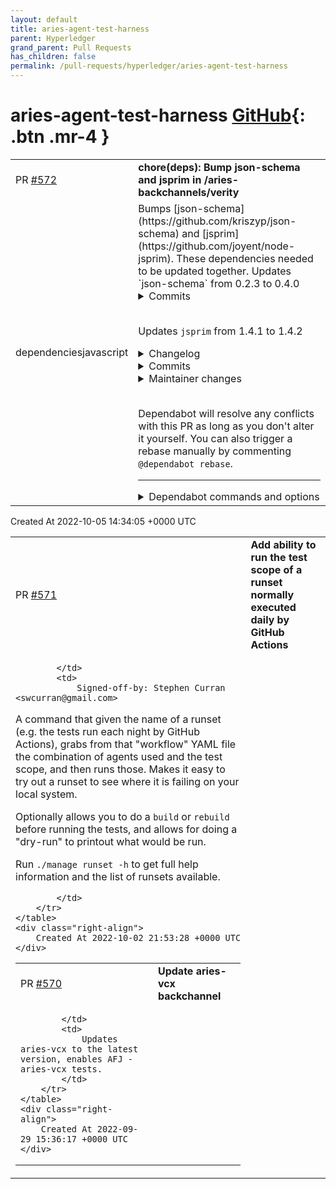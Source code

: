 ```yaml
---
layout: default
title: aries-agent-test-harness
parent: Hyperledger
grand_parent: Pull Requests
has_children: false
permalink: /pull-requests/hyperledger/aries-agent-test-harness
---
```


# aries-agent-test-harness <span class="fs-3 right-align">[GitHub](https://github.com/hyperledger/aries-agent-test-harness){: .btn .mr-4 }</span>


<div>
    <table>
        <tr>
            <td>
                PR <a href="https://github.com/hyperledger/aries-agent-test-harness/pull/572" class=".btn">#572</a>
            </td>
            <td>
                <b>
                    chore(deps): Bump json-schema and jsprim in /aries-backchannels/verity
                </b>
            </td>
        </tr>
        <tr>
            <td>
                <span class="chip">dependencies</span><span class="chip">javascript</span>
            </td>
            <td>
                Bumps [json-schema](https://github.com/kriszyp/json-schema) and [jsprim](https://github.com/joyent/node-jsprim). These dependencies needed to be updated together.
Updates `json-schema` from 0.2.3 to 0.4.0
<details>
<summary>Commits</summary>
<ul>
<li><a href="https://github.com/kriszyp/json-schema/commit/f6f6a3b02d667aa4ba2d5d50cc19208c4462abfa"><code>f6f6a3b</code></a> Use a little more robust method of checking instances</li>
<li><a href="https://github.com/kriszyp/json-schema/commit/ef60987a9a14b9d9c739384460044ba53cd9b9a2"><code>ef60987</code></a> Update version</li>
<li><a href="https://github.com/kriszyp/json-schema/commit/b62f1da1ff5442f23443d6be6a92d00e65cba93a"><code>b62f1da</code></a> Protect against constructor modification, <a href="https://github-redirect.dependabot.com/kriszyp/json-schema/issues/84">#84</a></li>
<li><a href="https://github.com/kriszyp/json-schema/commit/fb427cd4d175684786e4b2538718e72453e825e9"><code>fb427cd</code></a> Link to json-schema-org repository in addition to site, fixes <a href="https://github-redirect.dependabot.com/kriszyp/json-schema/issues/54">#54</a></li>
<li><a href="https://github.com/kriszyp/json-schema/commit/22f146111f541d9737e832823699ad3528ca7741"><code>22f1461</code></a> Don't allow <strong>proto</strong> property to be used for schema default/coerce, fixes <a href="https://github-redirect.dependabot.com/kriszyp/json-schema/issues/84">#84</a></li>
<li><a href="https://github.com/kriszyp/json-schema/commit/c52a27c653428149e4f9fb776d5e110d04639a9c"><code>c52a27c</code></a> Get basic test to pass</li>
<li><a href="https://github.com/kriszyp/json-schema/commit/b3f42b3331608fe83b6cc267c5fc513ec1b839ed"><code>b3f42b3</code></a> Add security policy</li>
<li><a href="https://github.com/kriszyp/json-schema/commit/3b0cec3042a5aac5c967fd43475f5edc4c5b6eff"><code>3b0cec3</code></a> Update version</li>
<li><a href="https://github.com/kriszyp/json-schema/commit/c28470f2d64bace29c73d140f9c6876e3c3a9fef"><code>c28470f</code></a> Update readme to acknowledge the state of the package</li>
<li><a href="https://github.com/kriszyp/json-schema/commit/7dff9cd2c35c31ff3c43fa4e38737c94283dd3d3"><code>7dff9cd</code></a> Merge pull request <a href="https://github-redirect.dependabot.com/kriszyp/json-schema/issues/81">#81</a> from hodovani/patch-1</li>
<li>Additional commits viewable in <a href="https://github.com/kriszyp/json-schema/compare/v0.2.3...v0.4.0">compare view</a></li>
</ul>
</details>
<br />

Updates `jsprim` from 1.4.1 to 1.4.2
<details>
<summary>Changelog</summary>
<p><em>Sourced from <a href="https://github.com/TritonDataCenter/node-jsprim/blob/v1.4.2/CHANGES.md">jsprim's changelog</a>.</em></p>
<blockquote>
<h2>v1.4.2 (2021-11-29)</h2>
<ul>
<li><a href="https://github-redirect.dependabot.com/joyent/node-jsprim/issues/35">#35</a> Backport json-schema 0.4.0 to version 1.4.x</li>
</ul>
</blockquote>
</details>
<details>
<summary>Commits</summary>
<ul>
<li><a href="https://github.com/TritonDataCenter/node-jsprim/commit/5c8475fd44567e459b1b73b82f2669c39a0642b8"><code>5c8475f</code></a> <a href="https://github-redirect.dependabot.com/joyent/node-jsprim/issues/35">joyent/node-jsprim#35</a> Backport json-schema 0.4.0 to version 1.4.x</li>
<li>See full diff in <a href="https://github.com/joyent/node-jsprim/compare/v1.4.1...v1.4.2">compare view</a></li>
</ul>
</details>
<details>
<summary>Maintainer changes</summary>
<p>This version was pushed to npm by <a href="https://www.npmjs.com/~bahamat">bahamat</a>, a new releaser for jsprim since your current version.</p>
</details>
<br />


Dependabot will resolve any conflicts with this PR as long as you don't alter it yourself. You can also trigger a rebase manually by commenting `@dependabot rebase`.

[//]: # (dependabot-automerge-start)
[//]: # (dependabot-automerge-end)

---

<details>
<summary>Dependabot commands and options</summary>
<br />

You can trigger Dependabot actions by commenting on this PR:
- `@dependabot rebase` will rebase this PR
- `@dependabot recreate` will recreate this PR, overwriting any edits that have been made to it
- `@dependabot merge` will merge this PR after your CI passes on it
- `@dependabot squash and merge` will squash and merge this PR after your CI passes on it
- `@dependabot cancel merge` will cancel a previously requested merge and block automerging
- `@dependabot reopen` will reopen this PR if it is closed
- `@dependabot close` will close this PR and stop Dependabot recreating it. You can achieve the same result by closing it manually
- `@dependabot ignore this major version` will close this PR and stop Dependabot creating any more for this major version (unless you reopen the PR or upgrade to it yourself)
- `@dependabot ignore this minor version` will close this PR and stop Dependabot creating any more for this minor version (unless you reopen the PR or upgrade to it yourself)
- `@dependabot ignore this dependency` will close this PR and stop Dependabot creating any more for this dependency (unless you reopen the PR or upgrade to it yourself)
- `@dependabot use these labels` will set the current labels as the default for future PRs for this repo and language
- `@dependabot use these reviewers` will set the current reviewers as the default for future PRs for this repo and language
- `@dependabot use these assignees` will set the current assignees as the default for future PRs for this repo and language
- `@dependabot use this milestone` will set the current milestone as the default for future PRs for this repo and language

You can disable automated security fix PRs for this repo from the [Security Alerts page](https://github.com/hyperledger/aries-agent-test-harness/network/alerts).

</details>
            </td>
        </tr>
    </table>
    <div class="right-align">
        Created At 2022-10-05 14:34:05 +0000 UTC
    </div>
</div>

<div>
    <table>
        <tr>
            <td>
                PR <a href="https://github.com/hyperledger/aries-agent-test-harness/pull/571" class=".btn">#571</a>
            </td>
            <td>
                <b>
                    Add ability to run the test scope of a runset normally executed daily by GitHub Actions
                </b>
            </td>
        </tr>
        <tr>
            <td>
                
            </td>
            <td>
                Signed-off-by: Stephen Curran <swcurran@gmail.com>

A command that given the name of a runset (e.g. the tests run each night by GitHub Actions), grabs from that "workflow" YAML file the combination of agents used and the test scope, and then runs those.  Makes it easy to try out a runset to see where it is failing on your local system.  

Optionally allows you to do a `build` or `rebuild` before running the tests, and allows for doing a "dry-run" to printout what would be run.

Run `./manage runset -h` to get full help information and the list of runsets available.


            </td>
        </tr>
    </table>
    <div class="right-align">
        Created At 2022-10-02 21:53:28 +0000 UTC
    </div>
</div>

<div>
    <table>
        <tr>
            <td>
                PR <a href="https://github.com/hyperledger/aries-agent-test-harness/pull/570" class=".btn">#570</a>
            </td>
            <td>
                <b>
                    Update aries-vcx backchannel
                </b>
            </td>
        </tr>
        <tr>
            <td>
                
            </td>
            <td>
                Updates aries-vcx to the latest version, enables AFJ - aries-vcx tests.
            </td>
        </tr>
    </table>
    <div class="right-align">
        Created At 2022-09-29 15:36:17 +0000 UTC
    </div>
</div>

